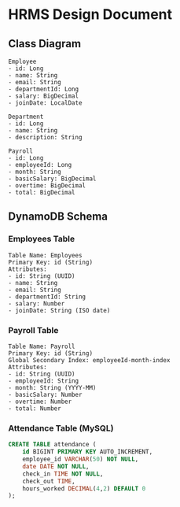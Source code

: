 # HRMS Design Document

## Class Diagram

```
Employee
- id: Long
- name: String
- email: String
- departmentId: Long
- salary: BigDecimal
- joinDate: LocalDate

Department
- id: Long
- name: String
- description: String

Payroll
- id: Long
- employeeId: Long
- month: String
- basicSalary: BigDecimal
- overtime: BigDecimal
- total: BigDecimal
```

## DynamoDB Schema

### Employees Table
```
Table Name: Employees
Primary Key: id (String)
Attributes:
- id: String (UUID)
- name: String
- email: String
- departmentId: String
- salary: Number
- joinDate: String (ISO date)
```

### Payroll Table
```
Table Name: Payroll
Primary Key: id (String)
Global Secondary Index: employeeId-month-index
Attributes:
- id: String (UUID)
- employeeId: String
- month: String (YYYY-MM)
- basicSalary: Number
- overtime: Number
- total: Number
```

### Attendance Table (MySQL)
```sql
CREATE TABLE attendance (
    id BIGINT PRIMARY KEY AUTO_INCREMENT,
    employee_id VARCHAR(50) NOT NULL,
    date DATE NOT NULL,
    check_in TIME NOT NULL,
    check_out TIME,
    hours_worked DECIMAL(4,2) DEFAULT 0
);
```